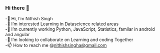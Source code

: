 ### Hi there 👋

-👋 Hi, I’m Nithish Singh\
-👀 I’m interested Learning in Datascience related areas\
-🌱 I’m currently working Python, JavaScript, Statistics, familar in android and angular\
-💞️ I’m looking to collaborate on Learning and coding Together\
-📫 How to reach me @nithishsingha@gmail.com

<!--
**nithishsingh/nithishsingh** is a ✨ _special_ ✨ repository because its `README.md` (this file) appears on your GitHub profile.

Here are some ideas to get you started:

- 🔭 I’m currently working on ...
- 🌱 I’m currently learning ...
- 👯 I’m looking to collaborate on ...
- 🤔 I’m looking for help with ...
- 💬 Ask me about ...
- 📫 How to reach me: ...
- 😄 Pronouns: ...
- ⚡ Fun fact: ...
-->
